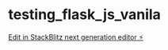 # testing_flask_js_vanila

[Edit in StackBlitz next generation editor ⚡️](https://stackblitz.com/~/github.com/TamLeal/testing_flask_js_vanila)